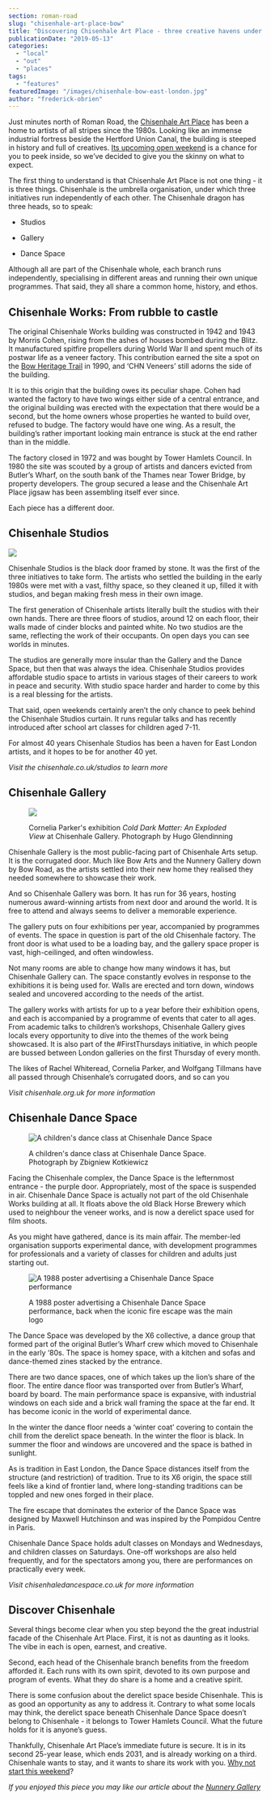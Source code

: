 ```yaml
---
section: roman-road
slug: "chisenhale-art-place-bow"
title: "Discovering Chisenhale Art Place - three creative havens under one roof"
publicationDate: "2019-05-13"
categories: 
  - "local"
  - "out"
  - "places"
tags: 
  - "features"
featuredImage: "/images/chisenhale-bow-east-london.jpg"
author: "frederick-obrien"
---
```


Just minutes north of Roman Road, the [Chisenhale Art Place](https://chisenhale.co.uk/) has been a home to artists of all stripes since the 1980s. Looking like an immense industrial fortress beside the Hertford Union Canal, the building is steeped in history and full of creatives. [Its upcoming open weekend](https://romanroadlondon.com/event/chisenhale-art-place-open-weekend/) is a chance for you to peek inside, so we’ve decided to give you the skinny on what to expect.

The first thing to understand is that Chisenhale Art Place is not one thing - it is three things. Chisenhale is the umbrella organisation, under which three initiatives run independently of each other. The Chisenhale dragon has three heads, so to speak:

- Studios

- Gallery

- Dance Space

Although all are part of the Chisenhale whole, each branch runs independently, specialising in different areas and running their own unique programmes. That said, they all share a common home, history, and ethos.

## Chisenhale Works: From rubble to castle

The original Chisenhale Works building was constructed in 1942 and 1943 by Morris Cohen, rising from the ashes of houses bombed during the Blitz. It manufactured spitfire propellers during World War II and spent much of its postwar life as a veneer factory. This contribution earned the site a spot on the [Bow Heritage Trail](https://romanroadlondon.com/on-the-trail-of-the-bow-heritage-trail/) in 1990, and ‘CHN Veneers’ still adorns the side of the building.

It is to this origin that the building owes its peculiar shape. Cohen had wanted the factory to have two wings either side of a central entrance, and the original building was erected with the expectation that there would be a second, but the home owners whose properties he wanted to build over, refused to budge. The factory would have one wing. As a result, the building’s rather important looking main entrance is stuck at the end rather than in the middle.

The factory closed in 1972 and was bought by Tower Hamlets Council. In 1980 the site was scouted by a group of artists and dancers evicted from Butler’s Wharf, on the south bank of the Thames near Tower Bridge, by property developers. The group secured a lease and the Chisenhale Art Place jigsaw has been assembling itself ever since.

Each piece has a different door.    

## Chisenhale Studios

![](/images/chisenhale-studios-bow-1024x683.jpg)

Chisenhale Studios is the black door framed by stone. It was the first of the three initiatives to take form. The artists who settled the building in the early 1980s were met with a vast, filthy space, so they cleaned it up, filled it with studios, and began making fresh mess in their own image.

The first generation of Chisenhale artists literally built the studios with their own hands. There are three floors of studios, around 12 on each floor, their walls made of cinder blocks and painted white. No two studios are the same, reflecting the work of their occupants. On open days you can see worlds in minutes.

The studios are generally more insular than the Gallery and the Dance Space, but then that was always the idea. Chisenhale Studios provides affordable studio space to artists in various stages of their careers to work in peace and security. With studio space harder and harder to come by this is a real blessing for the artists.

That said, open weekends certainly aren’t the only chance to peek behind the Chisenhale Studios curtain. It runs regular talks and has recently introduced after school art classes for children aged 7-11.

For almost 40 years Chisenhale Studios has been a haven for East London artists, and it hopes to be for another 40 yet.

_Visit the chisenhale.co.uk/studios_ _to learn more_  

## Chisenhale Gallery

<figure>

![](/images/chisenhale-gallery-bow-east-london-1024x683.jpg)

<figcaption>

Cornelia Parker's exhibition _Cold Dark Matter: An Exploded View_ at Chisenhale Gallery. Photograph by Hugo Glendinning

</figcaption>

</figure>

Chisenhale Gallery is the most public-facing part of Chisenhale Arts setup. It is the corrugated door. Much like Bow Arts and the Nunnery Gallery down by Bow Road, as the artists settled into their new home they realised they needed somewhere to showcase their work.

And so Chisenhale Gallery was born. It has run for 36 years, hosting numerous award-winning artists from next door and around the world. It is free to attend and always seems to deliver a memorable experience.

The gallery puts on four exhibitions per year, accompanied by programmes of events. The space in question is part of the old Chisenhale factory. The front door is what used to be a loading bay, and the gallery space proper is vast, high-ceilinged, and often windowless.

Not many rooms are able to change how many windows it has, but Chisenhale Gallery can. The space constantly evolves in response to the exhibitions it is being used for. Walls are erected and torn down, windows sealed and uncovered according to the needs of the artist.

The gallery works with artists for up to a year before their exhibition opens, and each is accompanied by a programme of events that cater to all ages. From academic talks to children’s workshops, Chisenhale Gallery gives locals every opportunity to dive into the themes of the work being showcased. It is also part of the #FirstThursdays initiative, in which people are bussed between London galleries on the first Thursday of every month.

The likes of Rachel Whiteread, Cornelia Parker, and Wolfgang Tillmans have all passed through Chisenhale’s corrugated doors, and so can you

_Visit chisenhale.org.uk for more information_  

## Chisenhale Dance Space

<figure>

![A children's dance class at Chisenhale Dance Space](/images/chisenhale-dance-space-class-bow-east-london-1024x683.jpg)

<figcaption>

A children's dance class at Chisenhale Dance Space. Photograph by Zbigniew Kotkiewicz

</figcaption>

</figure>

Facing the Chisenhale complex, the Dance Space is the lefternmost entrance - the purple door. Appropriately, most of the space is suspended in air. Chisenhale Dance Space is actually not part of the old Chisenhale Works building at all. It floats above the old Black Horse Brewery which used to neighbour the veneer works, and is now a derelict space used for film shoots.

As you might have gathered, dance is its main affair. The member-led organisation supports experimental dance, with development programmes for professionals and a variety of classes for children and adults just starting out.

<figure>

![A 1988 poster advertising a Chisenhale Dance Space performance](/images/chisenhale-dance-space-poster-1024x1448.jpg)

<figcaption>

A 1988 poster advertising a Chisenhale Dance Space performance, back when the iconic fire escape was the main logo

</figcaption>

</figure>

The Dance Space was developed by the X6 collective, a dance group that formed part of the original Butler’s Wharf crew which moved to Chisenhale in the early ‘80s. The space is homey space, with a kitchen and sofas and dance-themed zines stacked by the entrance.

There are two dance spaces, one of which takes up the lion’s share of the floor. The entire dance floor was transported over from Butler’s Wharf, board by board. The main performance space is expansive, with industrial windows on each side and a brick wall framing the space at the far end. It has become iconic in the world of experimental dance.

In the winter the dance floor needs a ‘winter coat’ covering to contain the chill from the derelict space beneath. In the winter the floor is black. In summer the floor and windows are uncovered and the space is bathed in sunlight.

As is tradition in East London, the Dance Space distances itself from the structure (and restriction) of tradition. True to its X6 origin, the space still feels like a kind of frontier land, where long-standing traditions can be toppled and new ones forged in their place.

The fire escape that dominates the exterior of the Dance Space was designed by Maxwell Hutchinson and was inspired by the Pompidou Centre in Paris.

Chisenhale Dance Space holds adult classes on Mondays and Wednesdays, and children classes on Saturdays. One-off workshops are also held frequently, and for the spectators among you, there are performances on practically every week.

_Visit chisenhaledancespace.co.uk for more information_

## Discover Chisenhale

Several things become clear when you step beyond the the great industrial facade of the Chisenhale Art Place. First, it is not as daunting as it looks. The vibe in each is open, earnest, and creative.

Second, each head of the Chisenhale branch benefits from the freedom afforded it. Each runs with its own spirit, devoted to its own purpose and program of events. What they do share is a home and a creative spirit.

There is some confusion about the derelict space beside Chisenhale. This is as good an opportunity as any to address it. Contrary to what some locals may think, the derelict space beneath Chisenhale Dance Space doesn’t belong to Chisenhale - it belongs to Tower Hamlets Council. What the future holds for it is anyone’s guess.

Thankfully, Chisenhale Art Place’s immediate future is secure. It is in its second 25-year lease, which ends 2031, and is already working on a third. Chisenhale wants to stay, and it wants to share its work with you. [Why not start this weekend](https://romanroadlondon.com/event/chisenhale-art-place-open-weekend/)?

_If you enjoyed this piece you may like our article about the [Nunnery Gallery](https://romanroadlondon.com/new-nunnery-cafe-opens/)_


